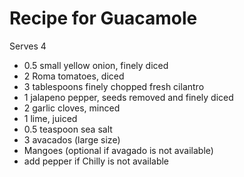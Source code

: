 # Recipe for Guacamole
Serves 4

- 0.5 small yellow onion, finely diced
- 2 Roma tomatoes, diced
- 3 tablespoons finely chopped fresh cilantro
- 1 jalapeno pepper, seeds removed and finely diced
- 2 garlic cloves, minced
- 1 lime, juiced
- 0.5 teaspoon sea salt
- 3 avacados (large size) 
- Mangoes (optional if avagado is not available)
- add pepper if Chilly is not available 